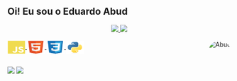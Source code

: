 ## Oi! Eu sou o Eduardo Abud

<div align="center">
  <a href="https://github.com/esabud">
  <img height="170em" src="https://github-readme-stats.vercel.app/api?username=esabud&show_icons=true&theme=tokyonight&include_all_commits=true&count_private=true"/>
  <img height="170em" src="https://github-readme-stats.vercel.app/api/top-langs/?username=esabud&layout=compact&langs_count=7&theme=tokyonight"/>
</div>

<div style="display: inline_block"><br>
  <img align="center" alt="Abud-Js" height="30" width="40" src="https://raw.githubusercontent.com/devicons/devicon/master/icons/javascript/javascript-plain.svg">
  <img align="center" alt="Abud-HTML" height="30" width="40" src="https://raw.githubusercontent.com/devicons/devicon/master/icons/html5/html5-original.svg">
  <img align="center" alt="Abud-CSS" height="30" width="40" src="https://raw.githubusercontent.com/devicons/devicon/master/icons/css3/css3-original.svg">
  <img align="center" alt="Abud-Python" height="30" width="40" src="https://raw.githubusercontent.com/devicons/devicon/master/icons/python/python-original.svg">
  <img align="right" alt="Abud" height="150" style="border-radius:50px;" src="https://cdn.discordapp.com/avatars/809643732877705237/cdd8f036dd47cd0da7395baba7d14c73.png?size=2048">
</div>

##

<div>
  <a href="https://www.instagram.com/abudfps1/" target="_blank"><img src="https://img.shields.io/badge/-Instagram-%23E4405F?style=for-the-badge&logo=instagram&logoColor=white" target="_blank"></a>
 <a href="https://discord.gg/xgSXUtT8YF" target="_blank"><img src="https://img.shields.io/badge/Discord-7289DA?style=for-the-badge&logo=discord&logoColor=white" target="_blank"
  </div>
